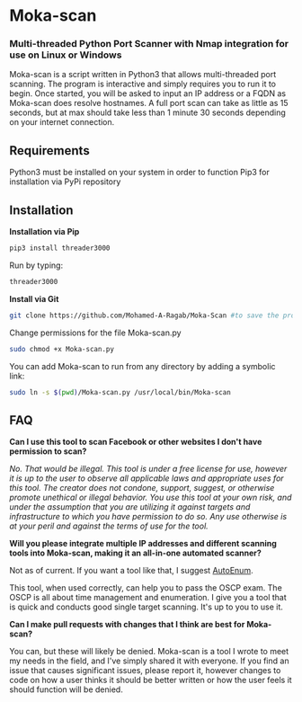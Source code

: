 # Moka-scan 
### Multi-threaded Python Port Scanner with Nmap integration for use on Linux or Windows

Moka-scan is a script written in Python3 that allows multi-threaded port scanning.  The program is interactive and simply requires you to run it to begin.  Once started, you will be asked to input an IP address or a FQDN as Moka-scan does resolve hostnames.  A full port scan can take as little as 15 seconds, but at max should take less than 1 minute 30 seconds depending on your internet connection.

## Requirements
Python3 must be installed on your system in order to function
Pip3 for installation via PyPi repository

## Installation
**Installation via Pip**

```bash 
pip3 install threader3000
```

Run by typing:
```bash
threader3000
```
**Install via Git**

```bash
git clone https://github.com/Mohamed-A-Ragab/Moka-Scan #to save the program to your machine, or utilize the download option
```

Change permissions for the file Moka-scan.py

```bash
sudo chmod +x Moka-scan.py
```

You can add Moka-scan to run from any directory by adding a symbolic link:

```bash
sudo ln -s $(pwd)/Moka-scan.py /usr/local/bin/Moka-scan
```

## FAQ

**Can I use this tool to scan Facebook or other websites I don't have permission to scan?**

*No. That would be illegal.  This tool is under a free license for use, however it is up to the user to observe all applicable laws and appropriate uses for this tool.  The creator does not condone, support, suggest, or otherwise promote unethical or illegal behavior.  You use this tool at your own risk, and under the assumption that you are utilizing it against targets and infrastructure to which you have permission to do so.  Any use otherwise is at your peril and against the terms of use for the tool.*

**Will you please integrate multiple IP addresses and different scanning tools into Moka-scan, making it an all-in-one automated scanner?**

Not as of current.  If you want a tool like that, I suggest [AutoEnum](https://github.com/Gr1mmie/autoenum).

This tool, when used correctly, can help you to pass the OSCP exam. The OSCP is all about time management and enumeration. I give you a tool that is quick and conducts good single target scanning.  It's up to you to use it.

**Can I make pull requests with changes that I think are best for Moka-scan?**

You can, but these will likely be denied. Moka-scan is a tool I wrote to meet my needs in the field, and I've simply shared it with everyone. If you find an issue that causes significant issues, please report it, however changes to code on how a user thinks it should be better written or how the user feels it should function will be denied.  
